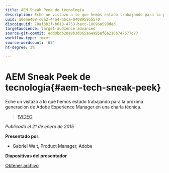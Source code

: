 ```yaml
---
title: AEM Sneak Peek de tecnología
description: Eche un vistazo a lo que hemos estado trabajando para la próxima generación de Adobe Experience Manager en una charla técnica.
uuid: a0eae408-c0a2-44a4-abca-040895955570
discoiquuid: 78af3b2f-b010-4753-bacc-18696a598ded
targetaudience: target-audience advanced
source-git-commit: edd0bdb28a9b3d065a64a95af6a216b747577c77
workflow-type: tm+mt
source-wordcount: '63'
ht-degree: 3%

---
```


# AEM Sneak Peek de tecnología{#aem-tech-sneak-peek}

Eche un vistazo a lo que hemos estado trabajando para la próxima generación de Adobe Experience Manager en una charla técnica.

>[!VIDEO](https://video.tv.adobe.com/v/19384/?quality=9)

*Publicado el 21 de enero de 2015*

**Presentado por:**

* Gabriel Walt, Product Manager, Adobe

**Diapositivas del presentador**

[Obtener archivo](assets/aem-technical-sneak-peek.pdf)
<!--
[Get back to the Overview](https://helpx.adobe.com/experience-manager/kt/eseminars/gems/aem-index.html)
-->
